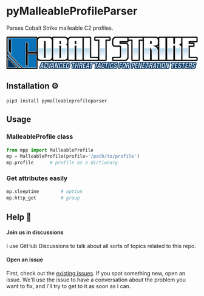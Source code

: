 # pyMalleableProfileParser
Parses Cobalt Strike malleable C2 profiles.

![Cobalt Strike Logo](./cobalt-strike-logo.png)

## Installation :gear:
```shell
pip3 install pymalleableprofileparser
```

## Usage

### MalleableProfile class
```python
from mpp import MalleableProfile
mp = MalleableProfile(profile='/path/to/profile')
mp.profile      # profile as a dictionary
```

### Get attributes easily
```python
mp.sleeptime        # option
mp.http_get         # group
```

## Help :construction_worker:

#### Join us in discussions
I use GitHub Discussions to talk about all sorts of topics related to this repo.

#### Open an issue
First, check out the [existing issues](https://github.com/brett-fitz/pyMalleableProfileParser/issues). If you spot 
something new, open an issue. We'll use the issue to have a conversation about the problem you want to fix, and I'll 
try to get to it as soon as I can.